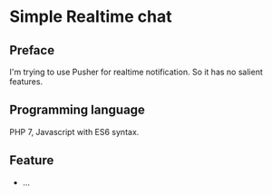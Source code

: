 # Simple Realtime chat
## Preface
I'm trying to use Pusher for realtime notification. So it has no salient features.
 
## Programming language
PHP 7, Javascript with ES6 syntax.
## Feature
 - ...
